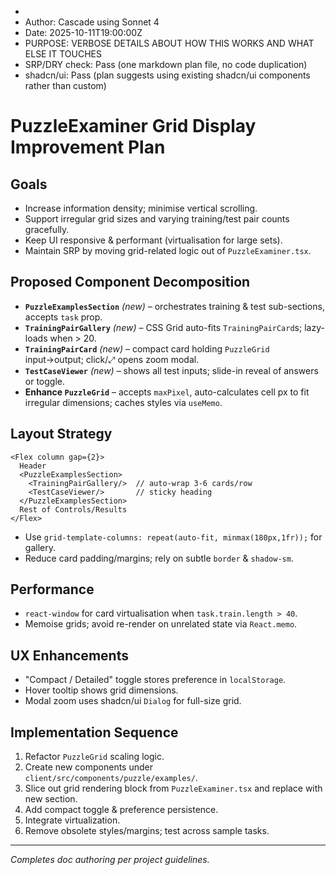 * 
* Author: Cascade using Sonnet 4
* Date: 2025-10-11T19:00:00Z
* PURPOSE: VERBOSE DETAILS ABOUT HOW THIS WORKS AND WHAT ELSE IT TOUCHES
* SRP/DRY check: Pass (one markdown plan file, no code duplication)
* shadcn/ui: Pass (plan suggests using existing shadcn/ui components rather than custom)

# PuzzleExaminer Grid Display Improvement Plan

## Goals
- Increase information density; minimise vertical scrolling.
- Support irregular grid sizes and varying training/test pair counts gracefully.
- Keep UI responsive & performant (virtualisation for large sets).
- Maintain SRP by moving grid-related logic out of `PuzzleExaminer.tsx`.

## Proposed Component Decomposition
- **`PuzzleExamplesSection`** _(new)_ – orchestrates training & test sub-sections, accepts `task` prop.
- **`TrainingPairGallery`** _(new)_ – CSS Grid auto-fits `TrainingPairCard`s; lazy-loads when > 20.
- **`TrainingPairCard`** _(new)_ – compact card holding `PuzzleGrid` input→output; click/⤢ opens zoom modal.
- **`TestCaseViewer`** _(new)_ – shows all test inputs; slide-in reveal of answers or toggle.
- **Enhance `PuzzleGrid`** – accepts `maxPixel`, auto-calculates cell px to fit irregular dimensions; caches styles via `useMemo`.

## Layout Strategy
```
<Flex column gap={2}>
  Header
  <PuzzleExamplesSection>
    <TrainingPairGallery/>  // auto-wrap 3-6 cards/row
    <TestCaseViewer/>       // sticky heading
  </PuzzleExamplesSection>
  Rest of Controls/Results
</Flex>
```
- Use `grid-template-columns: repeat(auto-fit, minmax(180px,1fr));` for gallery.
- Reduce card padding/margins; rely on subtle `border` & `shadow-sm`.

## Performance
- `react-window` for card virtualisation when `task.train.length > 40`.
- Memoise grids; avoid re-render on unrelated state via `React.memo`.

## UX Enhancements
- "Compact / Detailed" toggle stores preference in `localStorage`.
- Hover tooltip shows grid dimensions.
- Modal zoom uses shadcn/ui `Dialog` for full-size grid.

## Implementation Sequence
1. Refactor `PuzzleGrid` scaling logic.
2. Create new components under `client/src/components/puzzle/examples/`.
3. Slice out grid rendering block from `PuzzleExaminer.tsx` and replace with new section.
4. Add compact toggle & preference persistence.
5. Integrate virtualization.
6. Remove obsolete styles/margins; test across sample tasks.

---
_Completes doc authoring per project guidelines._
